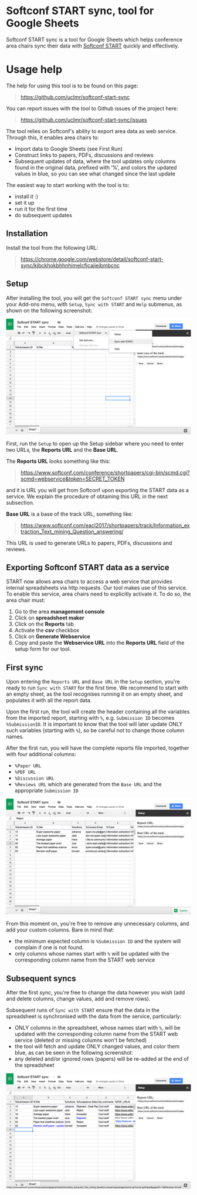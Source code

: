 # Softconf START sync, tool for Google Sheets

Softconf START sync is a tool for Google Sheets which helps conference area chairs sync their data with [Softconf START](https://www.softconf.com/) quickly and effectively.

# Usage help

The help for using this tool is to be found on this page:

> https://github.com/uclmr/softconf-start-sync

You can report issues with the tool to Github issues of the project here:

> https://github.com/uclmr/softconf-start-sync/issues

The tool relies on Softconf's ability to export area data as web service. Through this, it enables area chairs to:
- Import data to Google Sheets (see First Run)
- Construct links to papers, PDFs, discussions and reviews
- Subsequent updates of data, where the tool updates only columns found in the original data, prefixed with ‘%’, and colors the updated values in blue, so you can see what changed since the last update

The easiest way to start working with the tool is to:
- install it :)
- set it up
- run it for the first time
- do subsequent updates


## Installation

Install the tool from the following URL:

> https://chrome.google.com/webstore/detail/softconf-start-sync/kjbckhokbhhnhimelcfjcajiejbmbcnc

## Setup

After installing the tool, you will get the ``Softconf START sync`` menu under your Add-ons menu, with ``Setup``, ``Sync with START`` and ``Help`` submenus, as shown on the following screenshot:

![Softconf START sync menu screenshot](https://github.com/uclmr/softconf-start-sync/blob/master/img/softconf_sync_menu.png "Softconf START sync menu")

First, run the ``Setup`` to open up the Setup sidebar where you need to enter two URLs, the **Reports URL** and the **Base URL**.

The **Reports URL** looks something like this:

> https://www.softconf.com/conference/shortpapers/cgi-bin/scmd.cgi?scmd=webservice&token=SECRET_TOKEN

and it is URL you will get from Softconf upon exporting the START data as a service. We explain the procedure of obtaining this URL in the next subsection.

**Base URL** is a base of the track URL, something like:

> https://www.softconf.com/eacl2017/shortpapers/track/Information_extraction_Text_mining_Question_answering/

This URL is used to generate URLs to papers, PDFs, discussions and reviews.

## Exporting Softconf START data as a service

START now allows area chairs to access a web service that provides internal spreadsheets via http requests. Our tool makes use of this service. To enable this service, area chairs need to explicitly activate it. To do so, the area chair must:

1) Go to the area **management console**
2) Click on **spreadsheet maker**
3) Click on the **Reports** tab
4) Activate the **csv** checkbox
5) Click on **Generate Webservice**
6) Copy and paste the **Webservice URL** into the **Reports URL** field of the setup form for our tool. 

## First sync

Upon entering the ``Reports URL`` and ``Base URL`` in the ``Setup`` section, you're ready to run ``Sync with START`` for the first time.
We recommend to start with an empty sheet, as the tool recognises running it on an empty sheet, and populates it with all the report data.

Upon the first run, the tool will create the header
containing all the variables from the imported report, starting with ``%``, e.g. `Submission ID` becomes `%SubmissionID`.
It is important to know that the tool will later update ONLY such variables (starting with ``%``), so be careful not to change those column names.

After the first run, you will have the complete reports file imported, together with four additional columns:
- ``%Paper URL``
- ``%PDF URL``
- ``%Discussion URL``
- ``%Reviews URL``
which are generated from the ``Base URL`` and the appropriate ``Submission ID``

![Softconf START sync first run screenshot](https://github.com/uclmr/softconf-start-sync/blob/master/img/softconf_sync_first_run.png "Softconf START sync first run")

From this moment on, you're free to remove any unnecessary columns, and add your custom columns.
Bare in mind that:
- the minimum expected column is ``%Submission ID`` and the system will complain if one is not found.
- only columns whose names start with ``%`` will be updated with the corresponding column name from the START web service

## Subsequent syncs 

After the first sync, you're free to change the data however you wish (add and delete columns, change values, add and remove rows).

Subsequent runs of ``Sync with START`` ensure that the data in the spreadsheet is synchronised with the data from the service, particularly:
- ONLY columns in the spreadsheet, whose names start with ``%``, will be updated with the corresponding column name from the START web service (deleted or missing columns won't be fetched)
- the tool will fetch and update ONLY changed values, and color them blue, as can be seen in the following screenshot:
- any deleted and/or ignored rows (papers) will be re-added at the end of the spreadsheet

![Softconf START sync update screenshot](https://github.com/uclmr/softconf-start-sync/blob/master/img/softconf_sync_update.png "Softconf START sync update")
